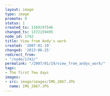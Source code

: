 ```yaml
---
layout: image
type: image
promote: 0
status: 1
created_ts: 1169197546
changed_ts: 1372159495
node_id: 1742
title: View from Andy's work
created: '2007-01-19'
changed: '2013-06-25'
redirect_from:
- "/node/1742/"
permalink: "/2007/01/19/view_from_andys_work/"
tags:
- The first few days
images:
- src: image/images/IMG_2867.JPG
  name: IMG_2867.JPG
---
```


